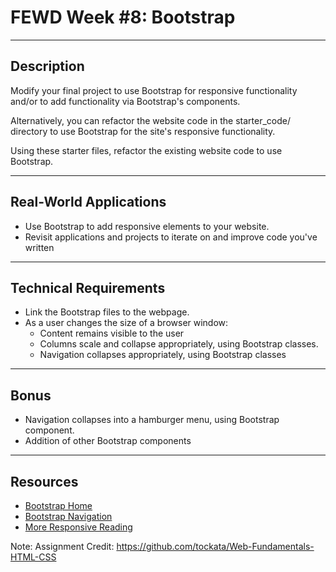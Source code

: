 # FEWD Week #8: Bootstrap

---

## Description 

Modify your final project to use Bootstrap for responsive functionality and/or to add functionality via Bootstrap's components.

Alternatively, you can refactor the website code in the starter_code/ directory to use Bootstrap for the site's responsive functionality.  

Using these starter files, refactor the existing website code to use Bootstrap.

---

## Real-World Applications

- Use Bootstrap to add responsive elements to your website.
- Revisit applications and projects to iterate on and improve code you've written 

---

## Technical Requirements 

- Link the Bootstrap files to the webpage.
- As a user changes the size of a browser window:
  - Content remains visible to the user
  - Columns scale and collapse appropriately, using Bootstrap classes.
  - Navigation collapses appropriately, using Bootstrap classes

---

## Bonus

- Navigation collapses into a hamburger menu, using Bootstrap component.
- Addition of other Bootstrap components

---

## Resources

- [Bootstrap Home](http://getbootstrap.com/)
- [Bootstrap Navigation](http://getbootstrap.com/components/#nav)
- [More Responsive Reading](http://bradfrost.github.io/this-is-responsive/)

Note:
Assignment Credit: https://github.com/tockata/Web-Fundamentals-HTML-CSS
